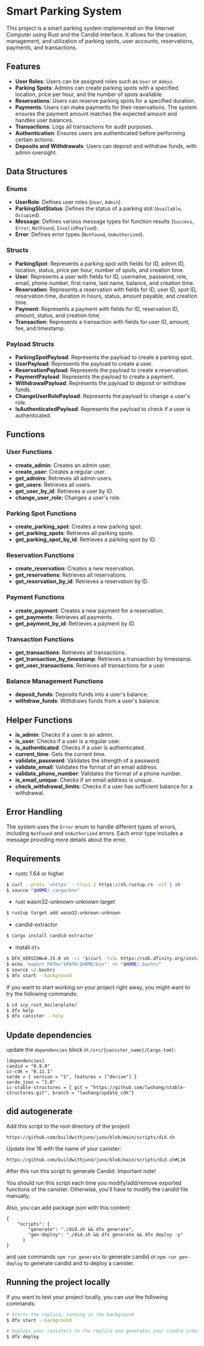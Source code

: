 # Smart Parking System

This project is a smart parking system implemented on the Internet Computer using Rust and the Candid interface. It allows for the creation, management, and utilization of parking spots, user accounts, reservations, payments, and transactions.

## Features

- **User Roles**: Users can be assigned roles such as `User` or `Admin`.
- **Parking Spots**: Admins can create parking spots with a specified location, price per hour, and the number of spots available.
- **Reservations**: Users can reserve parking spots for a specified duration.
- **Payments**: Users can make payments for their reservations. The system ensures the payment amount matches the expected amount and handles user balances.
- **Transactions**: Logs all transactions for audit purposes.
- **Authentication**: Ensures users are authenticated before performing certain actions.
- **Deposits and Withdrawals**: Users can deposit and withdraw funds, with admin oversight.

## Data Structures

### Enums

- **UserRole**: Defines user roles (`User`, `Admin`).
- **ParkingSlotStatus**: Defines the status of a parking slot (`Available`, `Occupied`).
- **Message**: Defines various message types for function results (`Success`, `Error`, `NotFound`, `InvalidPayload`).
- **Error**: Defines error types (`NotFound`, `UnAuthorized`).

### Structs

- **ParkingSpot**: Represents a parking spot with fields for ID, admin ID, location, status, price per hour, number of spots, and creation time.
- **User**: Represents a user with fields for ID, username, password, role, email, phone number, first name, last name, balance, and creation time.
- **Reservation**: Represents a reservation with fields for ID, user ID, spot ID, reservation time, duration in hours, status, amount payable, and creation time.
- **Payment**: Represents a payment with fields for ID, reservation ID, amount, status, and creation time.
- **Transaction**: Represents a transaction with fields for user ID, amount, fee, and timestamp.

### Payload Structs

- **ParkingSpotPayload**: Represents the payload to create a parking spot.
- **UserPayload**: Represents the payload to create a user.
- **ReservationPayload**: Represents the payload to create a reservation.
- **PaymentPayload**: Represents the payload to create a payment.
- **WithdrawalPayload**: Represents the payload to deposit or withdraw funds.
- **ChangeUserRolePayload**: Represents the payload to change a user's role.
- **IsAuthenticatedPayload**: Represents the payload to check if a user is authenticated.

## Functions

### User Functions

- **create_admin**: Creates an admin user.
- **create_user**: Creates a regular user.
- **get_admins**: Retrieves all admin users.
- **get_users**: Retrieves all users.
- **get_user_by_id**: Retrieves a user by ID.
- **change_user_role**: Changes a user's role.

### Parking Spot Functions

- **create_parking_spot**: Creates a new parking spot.
- **get_parking_spots**: Retrieves all parking spots.
- **get_parking_spot_by_id**: Retrieves a parking spot by ID.

### Reservation Functions

- **create_reservation**: Creates a new reservation.
- **get_reservations**: Retrieves all reservations.
- **get_reservation_by_id**: Retrieves a reservation by ID.

### Payment Functions

- **create_payment**: Creates a new payment for a reservation.
- **get_payments**: Retrieves all payments.
- **get_payment_by_id**: Retrieves a payment by ID.

### Transaction Functions

- **get_transactions**: Retrieves all transactions.
- **get_transaction_by_timestamp**: Retrieves a transaction by timestamp.
- **get_user_transactions**: Retrieves all transactions for a user.

### Balance Management Functions

- **deposit_funds**: Deposits funds into a user's balance.
- **withdraw_funds**: Withdraws funds from a user's balance.

## Helper Functions

- **is_admin**: Checks if a user is an admin.
- **is_user**: Checks if a user is a regular user.
- **is_authenticated**: Checks if a user is authenticated.
- **current_time**: Gets the current time.
- **validate_password**: Validates the strength of a password.
- **validate_email**: Validates the format of an email address.
- **validate_phone_number**: Validates the format of a phone number.
- **is_email_unique**: Checks if an email address is unique.
- **check_withdrawal_limits**: Checks if a user has sufficient balance for a withdrawal.

## Error Handling

The system uses the `Error` enum to handle different types of errors, including `NotFound` and `UnAuthorized` errors. Each error type includes a message providing more details about the error.

## Requirements

- rustc 1.64 or higher

```bash
$ curl --proto '=https' --tlsv1.2 https://sh.rustup.rs -sSf | sh
$ source "$HOME/.cargo/env"
```

- rust wasm32-unknown-unknown target

```bash
$ rustup target add wasm32-unknown-unknown
```

- candid-extractor

```bash
$ cargo install candid-extractor
```

- install `dfx`

```bash
$ DFX_VERSION=0.15.0 sh -ci "$(curl -fsSL https://sdk.dfinity.org/install.sh)"
$ echo 'export PATH="$PATH:$HOME/bin"' >> "$HOME/.bashrc"
$ source ~/.bashrc
$ dfx start --background
```

If you want to start working on your project right away, you might want to try the following commands:

```bash
$ cd icp_rust_boilerplate/
$ dfx help
$ dfx canister --help
```

## Update dependencies

update the `dependencies` block in `/src/{canister_name}/Cargo.toml`:

```
[dependencies]
candid = "0.9.9"
ic-cdk = "0.11.1"
serde = { version = "1", features = ["derive"] }
serde_json = "1.0"
ic-stable-structures = { git = "https://github.com/lwshang/stable-structures.git", branch = "lwshang/update_cdk"}
```

## did autogenerate

Add this script to the root directory of the project:

```
https://github.com/buildwithjuno/juno/blob/main/scripts/did.sh
```

Update line 16 with the name of your canister:

```
https://github.com/buildwithjuno/juno/blob/main/scripts/did.sh#L16
```

After this run this script to generate Candid.
Important note!

You should run this script each time you modify/add/remove exported functions of the canister.
Otherwise, you'll have to modify the candid file manually.

Also, you can add package json with this content:

```
{
    "scripts": {
        "generate": "./did.sh && dfx generate",
        "gen-deploy": "./did.sh && dfx generate && dfx deploy -y"
      }
}
```

and use commands `npm run generate` to generate candid or `npm run gen-deploy` to generate candid and to deploy a canister.

## Running the project locally

If you want to test your project locally, you can use the following commands:

```bash
# Starts the replica, running in the background
$ dfx start --background

# Deploys your canisters to the replica and generates your candid interface
$ dfx deploy
```
